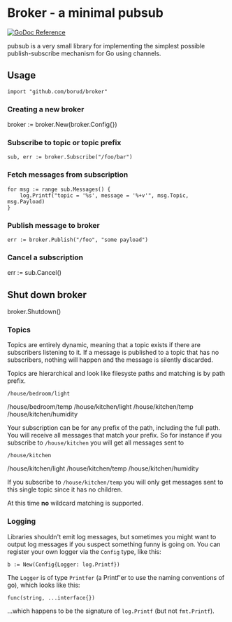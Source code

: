 # Broker - a minimal pubsub

[![GoDoc Reference](https://godoc.org/github.com/borud/broker?status.svg)](http://godoc.org/github.com/borud/broker)

pubsub is a very small library for implementing the simplest possible
publish-subscribe mechanism for Go using channels.

## Usage

    import "github.com/borud/broker"

### Creating a new broker

 broker := broker.New(broker.Config{})
  
### Subscribe to topic or topic prefix
  
    sub, err := broker.Subscribe("/foo/bar")

### Fetch messages from subscription

    for msg := range sub.Messages() {
        log.Printf("topic = '%s', message = '%+v'", msg.Topic, msg.Payload)
    }

### Publish message to broker

    err := broker.Publish("/foo", "some payload")

### Cancel a subscription

 err := sub.Cancel()

## Shut down broker

 broker.Shutdown()

### Topics

Topics are entirely dynamic, meaning that a topic exists if there are
subscribers listening to it.  If a message is published to a topic
that has no subscribers, nothing will happen and the message is
silently discarded.

Topics are hierarchical and look like filesyste paths and matching is
by path prefix.

    /house/bedroom/light
 /house/bedroom/temp
    /house/kitchen/light
    /house/kitchen/temp
    /house/kitchen/humidity

Your subscription can be for any prefix of the path, including the
full path.  You will receive all messages that match your prefix.  So
for instance if you subscribe to `/house/kitchen` you will get all
messages sent to

    /house/kitchen
 /house/kitchen/light
 /house/kitchen/temp
 /house/kitchen/humidity

If you subscribe to `/house/kitchen/temp` you will only get messages
sent to this single topic since it has no children.

At this time **no** wildcard matching is supported.

### Logging

Libraries shouldn't emit log messages, but sometimes you might want to output log messages if you suspect something funny is going on.  You can register your own logger via the `Config` type, like this:

    b := New(Config{Logger: log.Printf})

The `Logger` is of type `Printfer` (a Printf'er to use the naming conventions of go), which looks like this:

    func(string, ...interface{})

...which happens to be the signature of `log.Printf` (but not `fmt.Printf`).
